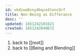```yaml
---
id: vkdiwa0sny4bqce4lonc9rf
title: Non-Being as Differance
desc: ''
updated: 1651242101621
created: 1651242040672
---
```

1. back to [[root]]
2. back to [[Being and Blending]]